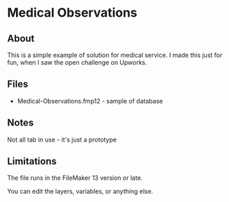 # Medical Observations

## About
This is a simple example of solution for medical service. I made this just for fun, when I saw the open challenge on Upworks.

## Files
- Medical-Observations.fmp12	- sample of database

## Notes
Not all tab in use - it's just a prototype


## Limitations
The file runs in the FileMaker 13 version or late.

You can edit the layers, variables, or anything else.